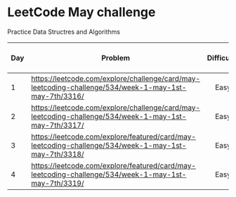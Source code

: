 # LeetCode May challenge
 Practice Data Structres and Algorithms 


| Day | Problem	 | Difficulty |	Algorithm |	DataStructure |	TimeComplexity | Space Complexity |	Time To Solve|
| ----| ---------|:----------:| ---------:| ------------- |:--------------:| ----------------:|--------------|
| 1   |	https://leetcode.com/explore/challenge/card/may-leetcoding-challenge/534/week-1-may-1st-may-7th/3316/ |	Easy |	Binary Search | 	NA | 	0(logn) | 	O(1) |	 Under 30 min | 
| 2	 | https://leetcode.com/explore/challenge/card/may-leetcoding-challenge/534/week-1-may-1st-may-7th/3317/ | 	Easy | NA | 	HashMap	 | O(m*n) | 	O(m)	| Under 15 min | 
| 3 | https://leetcode.com/explore/featured/card/may-leetcoding-challenge/534/week-1-may-1st-may-7th/3318/ | Easy | NA | HashMap | O(n) | O(m) | Under 15 min |
| 4 | https://leetcode.com/explore/featured/card/may-leetcoding-challenge/534/week-1-may-1st-may-7th/3319/ | Easy | NA | NA | O(logn) | O(1) | Under 15 min |